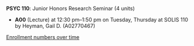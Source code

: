 **PSYC 110**: Junior Honors Research Seminar (4 units)

- **A00** (Lecture) at 12:30 pm–1:50 pm on Tuesday, Thursday at SOLIS 110 by Heyman, Gail D. (A02770467)

[Enrollment numbers over time](./PSYC110.tsv)
